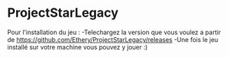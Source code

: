 # ProjectStarLegacy

Pour l'installation du jeu : 
-Telechargez la version que vous voulez a partir de https://github.com/Ethery/ProjectStarLegacy/releases
-Une fois le jeu installé sur votre machine vous pouvez y jouer :)

